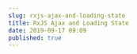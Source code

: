```yaml
---
slug: rxjs-ajax-and-loading-state
title: RxJS Ajax and Loading State
date: 2019-09-17 09:09
published: true
---
```


<Codesandbox slug="github/johnlindquist/promise-vs-observable"/>
